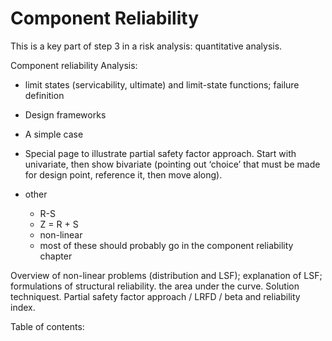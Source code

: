 # Component Reliability

This is a key part of step 3 in a risk analysis: quantitative analysis.

Component reliability Analysis:  
- limit states (servicability, ultimate) and limit-state functions; failure definition
- Design frameworks 
- A simple case 
- Special page to illustrate partial safety factor approach. Start with univariate, then show bivariate (pointing out ‘choice’ that must be made for design point, reference it, then move along). 


- other
  - R-S
  - Z = R + S
  - non-linear
  - most of these should probably go in the component reliability chapter


Overview of non-linear problems (distribution and LSF); explanation of LSF; formulations of structural reliability. the area under the curve. Solution techniquest. Partial safety factor approach / LRFD / beta and reliability index.


Table of contents:
